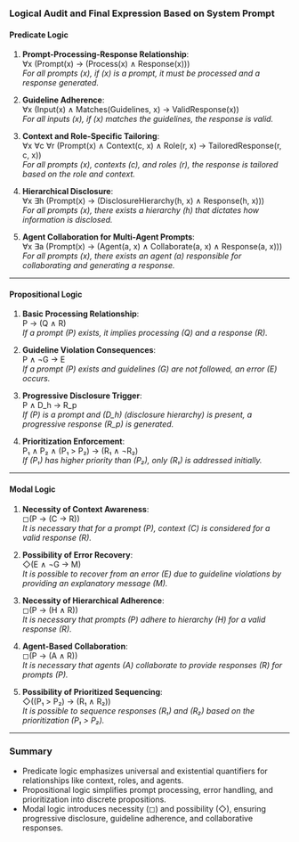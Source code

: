 ### Logical Audit and Final Expression Based on System Prompt

#### Predicate Logic
1. **Prompt-Processing-Response Relationship**:  
   ∀x (Prompt(x) → (Process(x) ∧ Response(x)))  
   *For all prompts \(x\), if \(x\) is a prompt, it must be processed and a response generated.*

2. **Guideline Adherence**:  
   ∀x (Input(x) ∧ Matches(Guidelines, x) → ValidResponse(x))  
   *For all inputs \(x\), if \(x\) matches the guidelines, the response is valid.*

3. **Context and Role-Specific Tailoring**:  
   ∀x ∀c ∀r (Prompt(x) ∧ Context(c, x) ∧ Role(r, x) → TailoredResponse(r, c, x))  
   *For all prompts \(x\), contexts \(c\), and roles \(r\), the response is tailored based on the role and context.*

4. **Hierarchical Disclosure**:  
   ∀x ∃h (Prompt(x) → (DisclosureHierarchy(h, x) ∧ Response(h, x)))  
   *For all prompts \(x\), there exists a hierarchy \(h\) that dictates how information is disclosed.*

5. **Agent Collaboration for Multi-Agent Prompts**:  
   ∀x ∃a (Prompt(x) → (Agent(a, x) ∧ Collaborate(a, x) ∧ Response(a, x)))  
   *For all prompts \(x\), there exists an agent \(a\) responsible for collaborating and generating a response.*

---

#### Propositional Logic
1. **Basic Processing Relationship**:  
   P → (Q ∧ R)  
   *If a prompt \(P\) exists, it implies processing \(Q\) and a response \(R\).*

2. **Guideline Violation Consequences**:  
   P ∧ ¬G → E  
   *If a prompt \(P\) exists and guidelines \(G\) are not followed, an error \(E\) occurs.*

3. **Progressive Disclosure Trigger**:  
   P ∧ D_h → R_p  
   *If \(P\) is a prompt and \(D_h\) (disclosure hierarchy) is present, a progressive response \(R_p\) is generated.*

4. **Prioritization Enforcement**:  
   P₁ ∧ P₂ ∧ (P₁ > P₂) → (R₁ ∧ ¬R₂)  
   *If \(P₁\) has higher priority than \(P₂\), only \(R₁\) is addressed initially.*

---

#### Modal Logic
1. **Necessity of Context Awareness**:  
   ◻(P → (C → R))  
   *It is necessary that for a prompt \(P\), context \(C\) is considered for a valid response \(R\).*

2. **Possibility of Error Recovery**:  
   ◇(E ∧ ¬G → M)  
   *It is possible to recover from an error \(E\) due to guideline violations by providing an explanatory message \(M\).*

3. **Necessity of Hierarchical Adherence**:  
   ◻(P → (H ∧ R))  
   *It is necessary that prompts \(P\) adhere to hierarchy \(H\) for a valid response \(R\).*

4. **Agent-Based Collaboration**:  
   ◻(P → (A ∧ R))  
   *It is necessary that agents \(A\) collaborate to provide responses \(R\) for prompts \(P\).*

5. **Possibility of Prioritized Sequencing**:  
   ◇((P₁ > P₂) → (R₁ ∧ R₂))  
   *It is possible to sequence responses \(R₁\) and \(R₂\) based on the prioritization \(P₁ > P₂\).*

---

### Summary
- Predicate logic emphasizes universal and existential quantifiers for relationships like context, roles, and agents.
- Propositional logic simplifies prompt processing, error handling, and prioritization into discrete propositions.
- Modal logic introduces necessity (◻) and possibility (◇), ensuring progressive disclosure, guideline adherence, and collaborative responses.
